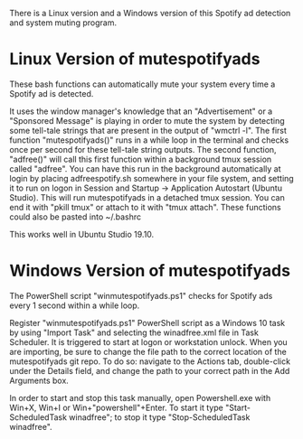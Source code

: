 There is a Linux version and a Windows version of this Spotify ad detection and system muting program.


# Linux Version of mutespotifyads

These bash functions can automatically mute your system every time a Spotify ad is detected.

It uses the window manager's knowledge that an "Advertisement" or a "Sponsored Message" is playing in order to mute the system by detecting some tell-tale strings that are present in the output of "wmctrl -l". The first function "mutespotifyads()" runs in a while loop in the terminal and checks once per second for these tell-tale string outputs. The second function, "adfree()" will call this first function within a background tmux session called "adfree". You can have this run in the background automatically at login by placing adfreespotify.sh somewhere in your file system, and setting it to run on logon in Session and Startup -> Application Autostart (Ubuntu Studio). This will run mutespotifyads in a detached tmux session. You can end it with "pkill tmux" or attach to it with "tmux attach". These functions could also be pasted into ~/.bashrc

This works well in Ubuntu Studio 19.10.



# Windows Version of mutespotifyads

The PowerShell script "winmutespotifyads.ps1" checks for Spotify ads every 1 second within a while loop.

Register "winmutespotifyads.ps1" PowerShell script as a Windows 10 task by using "Import Task" and selecting the winadfree.xml file in Task Scheduler. It is triggered to start at logon or workstation unlock. When you are importing, be sure to change the file path to the correct location of the mutespotifyads git repo. To do so: navigate to the Actions tab, double-click under the Details field, and change the path to your correct path in the Add Arguments box.

In order to start and stop this task manually, open Powershell.exe with Win+X, Win+I or Win+"powershell"+Enter. To start it type "Start-ScheduledTask winadfree"; to stop it type "Stop-ScheduledTask winadfree".
